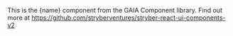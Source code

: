 This is the {name} component from the GAIA Component library.
Find out more at https://github.com/stryberventures/stryber-react-ui-components-v2
